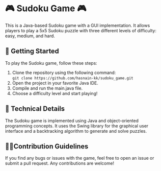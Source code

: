 <!DOCTYPE html>
<html>
<head>
	
</head>
<body>
	<h1>🎮 Sudoku Game 🎮</h1>
	<p>This is a Java-based Sudoku game with a GUI implementation. It allows players to play a 5x5 Sudoku puzzle with three different levels of difficulty: easy, medium, and hard.</p>
<h2>🚀 Getting Started</h2>
<p>To play the Sudoku game, follow these steps:</p>
<ol>
	<li>Clone the repository using the following command:<br>
		<code>git clone https://github.com/hasnain-kk/sudoku_game.git</code></li>
	<li>Open the project in your favorite Java IDE.</li>
	<li>Compile and run the main.java file.</li>
	<li>Choose a difficulty level and start playing!</li>
</ol>

<h2>🤖 Technical Details</h2>
<p>The Sudoku game is implemented using Java and object-oriented programming concepts. It uses the Swing library for the graphical user interface and a backtracking algorithm to generate and solve puzzles.</p>

<h2>👨‍💻Contribution Guidelines</h2>
<p>If you find any bugs or issues with the game, feel free to open an issue or submit a pull request. Any contributions are welcome!</p>

</body>
</html>
